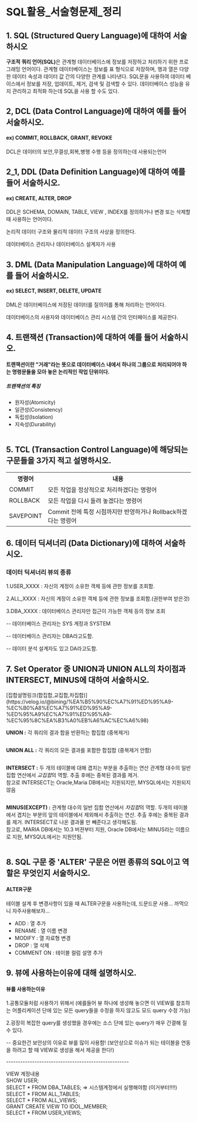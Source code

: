 # SQL활용_서술형문제_정리

<div class="quiz quiz_01">
  <h2>1. SQL (Structured Query Language)에 대하여 서술하시오</h2>
  <p><strong>구조적 쿼리 언어(SQL)</strong>은 관계형 데이터베이스에 정보를 저장하고 처리하기 위한 프로그래밍 언어이다. 관계형 데이터베이스는 정보를 표 형식으로 저장하며, 행과 열은 다양한 데이터 속성과 데이터 값 간의 다양한 관계를 나타낸다. SQL문을 사용하여 데이터 베이스에서 정보를 저장, 업데이트, 제거, 검색 및 검색할 수 있다. 데이터베이스 성능을 유지 관리하고 최적화 하는데 SQL을 사용 할 수도 있다.</p>
</div>
<div class="quiz quiz_02">
  <h2>2, DCL (Data Control Language)에 대하여 예를 들어 서술하시오.</h2>
  <h4>ex) COMMIT, ROLLBACK, GRANT, REVOKE</h4>
  <p>DCL은 데이터의 보안,무결성,회복,병행 수행 등을 정의하는데 사용되는언어</p>
</div>
<div class="quiz quiz_02_1">
  <h2>2_1, DDL (Data Definition Language)에 대하여 예를 들어 서술하시오.</h2>
  <h4>ex) CREATE, ALTER, DROP</h4>
  <p>DDL은 SCHEMA, DOMAIN, TABLE, VIEW , INDEX를 정의하거나 변경 또는 삭제할 때 사용하는 언어이다.</p>
  <p>논리적 데이터 구조와 물리적 데이터 구조의 사상을 정의한다.</p>
  <p>데이터베이스 관리자나 데이터베이스 설계자가 사용</p>
</div>
<div class="quiz quiz_03">
  <h2>3. DML (Data Manipulation Language)에 대하여 예를 들어 서술하시오.</h2>
  <h4>ex) SELECT, INSERT, DELETE, UPDATE</h4>
  <p>DML은 데이터베이스에 저장된 데이터를 질의어를 통해 처리하는 언어이다.</p>
  <p>데이터베이스의 사용자와 데이터베이스 관리 시스템 간의 인터페이스를 제공한다.</p>
</div>
<div class="quiz quiz_04">
  <h2>4. 트랜잭션 (Transaction)에 대하여 예를 들어 서술하시오.</h2>
  <h4>트랜잭션이란 "거래"라는 뜻으로 데이터베이스 내에서 하나의 그룹으로 처리되어야 하는 명령문들을 모아 놓은 논리적인 작업 단위이다.</h4>
  <h5>트랜잭션의 특징</h5>
  <ul>
    <li>원자성(Atomicity)</li>
    <li>일관성(Consistency)</li>
    <li>독립성(Isolation)</li>
    <li>지속성(Durability)</li>
  </ul>
  <div>
    <img src="images/transaction_01.png" alt="">
  </div>
  <div>
    <img src="images/transaction_02.png" alt="">
  </div>
</div>
<div class="quiz quiz_05">
  <h2>5. TCL (Transaction Control Language)에 해당되는 구문들을 3가지 적고 설명하시오.</h2>
  <table>
      <tr>
        <th>명령어</th>
        <th>내용</th>
          <tr>
            <td>COMMIT</td>
            <td>모든 작업을 정상적으로 처리하겠다는 명령어</td>
          </tr>
          <tr>
            <td>ROLLBACK</td>
            <td>	모든 작업을 다시 돌려 놓겠다는 명령어</td>
          </tr>
          <tr>
            <td>SAVEPOINT</td>
            <td>Commit 전에 특정 시점까지만 반영하거나 Rollback하겠다는 명령어</td>
          </tr>
      </tr>
    </table>
</div>
<div class="quiz quiz_06">
  <h2>6. 데이터 딕셔너리 (Data Dictionary)에 대하여 서술하시오.</h2>
  <h3>데이터 딕셔너리 뷰의 종류</h3>
  <p>1.USER_XXXX : 자신의 계정이 소유한 객체 등에 관한 정보를 조회함.</ㅎ>
  <p>2.ALL_XXXX : 자신의 계정이 소유한 객체 등에 관한 정보를 조회함.(권한부여 받은것)</p>
  <p>3.DBA_XXXX : 데이터베이스 관리자만 접근이 가능한 객체 등의 정보 조회</p>
  <p>-- 데이터베이스 관리자는 SYS 계정과 SYSTEM</p>
  <p>-- 데이터베이스 관리자는 DBA라고도함.</p>
  <p>-- 데이터 분석 설계자도 있고 DA라고도함.</p>
</div>
<div class="quiz quiz_07">
  <h2>7. Set Operator 중 UNION과 UNION ALL의 차이점과 INTERSECT, MINUS에 대하여 서술하시오.</h2>
  <P>[집합설명링크(합집합,교집합,차집합)](https://velog.io/@bining/%EA%B5%90%EC%A7%91%ED%95%A9-%EC%B0%A8%EC%A7%91%ED%95%A9-%ED%95%A9%EC%A7%91%ED%95%A9-%EC%95%8C%EA%B3%A0%EB%A6%AC%EC%A6%98)</P>
  <p><strong>UNION :</strong> 각 쿼리의 결과 합을 반환하는 합집합 (중복제거)</p>
  <div>
    <img src="images/union.png" alt="">
  </div>
  <p><strong>UNION ALL :</strong> 각 쿼리의 모든 결과를 포함한 합집합 (중복제거 안함)</p>
  <div>
      <img src="images/union_all.png" alt="">
  </div>
  <p><strong>INTERSECT :</strong> 두 개의 테이블에 대해 겹치는 부분을 추출하는 연산 관계형 대수의 일반 집합 연산에서 <em>교집합</em>의 역할. 추출 후에는 중복된 결과를 제거. <br>참고로 INTERSECT는 Oracle,Maria DB에서는 지원되지만, MYSQL에서는 지원되지 않음</p>
  <div>
      <img src="images/intersect.png" alt="">
  </div>
  <p><strong>MINUS(EXCEPT) :</strong> 관계형 대수의 일반 집합 연산에서 <em>차집합</em>의 역할. 두개의 테이블에서 겹치는 부분의 앞의 테이블에서 제외해서 추출하는 연산. 추출 후에는 중복된 결과를 제거. INTERSECT로 나온 결과물 만 빼준다고 생각해도됨. <br>참고로, MARIA DB에서는 10.3 버젼부터 지원, Oracle DB에서는 MINUS라는 이름으로 지원, MYSQUL에서는 지원안됨.</p>
  <div>
      <img src="images/minus.png" alt="">
  </div>
</div>
<div class="quiz quiz_08">
  <h2>8. SQL 구문 중 'ALTER' 구문은 어떤 종류의 SQL이고 역할은 무엇인지 서술하시오.</h2>
  <h4>ALTER구문</h4>
  <p>테이블 설계 후 변경사항이 있을 때 ALTER구문을 사용하는데, 드문드문 사용... 까먹으니 자주사용해보자...</p>
  <ul>
    <li>ADD : 열 추가</li>
    <div>
      <img src="images/alter_01.png" alt="">
    </div>
    <li>RENAME : 열 이름 변경</li>
    <div>
      <img src="images/alter_02.png" alt="">
    </div>
    <li>MODIFY : 열 자료형 변경</li>
    <div>
      <img src="images/alter_03.png" alt="">
    </div>
    <li>DROP : 열 삭제</li>
    <div>
      <img src="images/alter_04.png" alt="">
    </div>
    <li>COMMENT ON : 테이블 컬럼 설명 추가</li>
    <div>
      <img src="images/alter_05.png" alt="">
    </div>
  </ul>
</div>
<div class="quiz quiz_09">
  <h2>9. 뷰에 사용하는이유에 대해 설명하시오.</h2>
  <h4>뷰를 사용하는이유</h4>
  <p>1.공통모듈처럼 사용하기 위해서 (예를들어 뷰 하나에 생성해 놓으면 이 VIEW를 참조하는 어플리케이션 단에 있는 모든 query들을 수정을 하지 않고도 모드 query 수정 가능)</p>
  <p>2.굉장히 복잡한 query를 생성했을 경우에는 소스 단에 있는 query가 매우 간결해 질 수 있다.</p>
  <p>-- 중요한건 보안상의 이유로 뷰를 많이 사용함! (보안상으로 이슈가 되는 테이블을 연동을 하려고 할 때 VIEW로 생성을 해서 제공을 한다!)</p>
  <p>----------------------------------------------------</p>
  <p> VIEW 계정내용 <br>
    SHOW USER; <br>
    SELECT * FROM DBA_TABLES; => 시스템계정에서 실행해야함 (이거부터!!!!) <br>
    SELECT * FROM ALL_TABLES; <br>
    SELECT * FROM ALL_VIEWS; <br>
    GRANT CREATE VIEW TO IDOL_MEMBER; <br>
    SELECT * FROM USER_VIEWS;
  </p>
</div>
